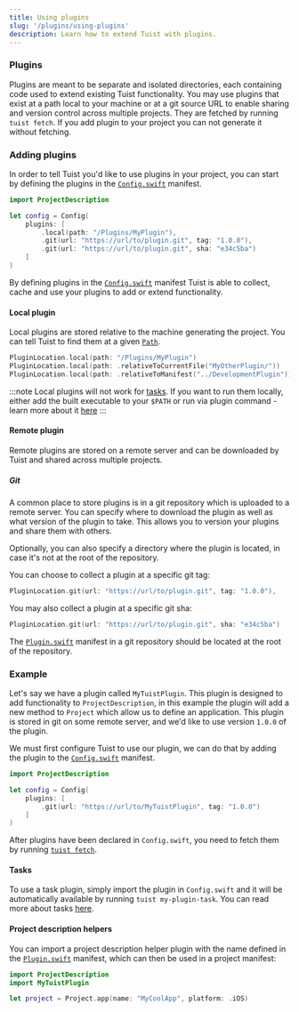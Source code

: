 ```yaml
---
title: Using plugins
slug: '/plugins/using-plugins'
description: Learn how to extend Tuist with plugins.
---
```


### Plugins

Plugins are meant to be separate and isolated directories, each containing code used to extend existing Tuist functionality.
You may use plugins that exist at a path local to your machine or at a git source URL to enable sharing and version control across multiple projects. They are fetched by running `tuist fetch`. If you add plugin to your project you can not generate it without fetching. 

### Adding plugins

In order to tell Tuist you'd like to use plugins in your project, you can start by defining the plugins in the [`Config.swift`](manifests/config.md) manifest.

```swift
import ProjectDescription

let config = Config(
    plugins: [
        .local(path: "/Plugins/MyPlugin"),
        .git(url: "https://url/to/plugin.git", tag: "1.0.0"),
        .git(url: "https://url/to/plugin.git", sha: "e34c5ba")
    ]
)
```

By defining plugins in the [`Config.swift`](manifests/config.md) manifest Tuist is able to collect, cache and use your plugins to add or extend functionality.

#### Local plugin

Local plugins are stored relative to the machine generating the project. You can tell Tuist to find them at a given [`Path`](manifests/project.md).

```swift
PluginLocation.local(path: "/Plugins/MyPlugin")
PluginLocation.local(path: .relativeToCurrentFile("MyOtherPlugin/"))
PluginLocation.local(path: .relativeToManifest("../DevelopmentPlugin"))
```

:::note Local plugins will not work for [tasks](guides/task.md). If you want to run them locally, either add the built executable to your `$PATH` or run via plugin command - learn more about it [here](commands/plugin.md)
:::

#### Remote plugin

Remote plugins are stored on a remote server and can be downloaded by Tuist and shared across multiple projects.

##### Git

A common place to store plugins is in a git repository which is uploaded to a remote server. You can specify where to download the plugin as well as what version of the plugin to take.
This allows you to version your plugins and share them with others.

Optionally, you can also specify a directory where the plugin is located, in case it's not at the root of the repository.

You can choose to collect a plugin at a specific git tag:

```swift
PluginLocation.git(url: "https://url/to/plugin.git", tag: "1.0.0"),
```

You may also collect a plugin at a specific git sha:

```swift
PluginLocation.git(url: "https://url/to/plugin.git", sha: "e34c5ba")
```

The [`Plugin.swift`](plugins/creating-plugins.md) manifest in a git repository should be located at the root of the repository.

### Example

Let's say we have a plugin called `MyTuistPlugin`. This plugin is designed to add functionality to `ProjectDescription`, in this example the plugin will add a new method to `Project` which allow us to define an application.
This plugin is stored in git on some remote server, and we'd like to use version `1.0.0` of the plugin.

We must first configure Tuist to use our plugin, we can do that by adding the plugin to the [`Config.swift`](manifests/config.md) manifest.

```swift
import ProjectDescription

let config = Config(
    plugins: [
        .git(url: "https://url/to/MyTuistPlugin", tag: "1.0.0")
    ]
)
```

After plugins have been declared in `Config.swift`, you need to fetch them by running [`tuist fetch`](commands/dependencies.md#fetching). 

#### Tasks

To use a task plugin, simply import the plugin in `Config.swift` and it will be automatically available by running `tuist my-plugin-task`.
You can read more about tasks [here](guides/task.md).

#### Project description helpers

You can import a project description helper plugin with the name defined in the [`Plugin.swift`](plugins/creating-plugins.md) manifest, which can then be used in a project manifest:

```swift
import ProjectDescription
import MyTuistPlugin

let project = Project.app(name: "MyCoolApp", platform: .iOS)
```
